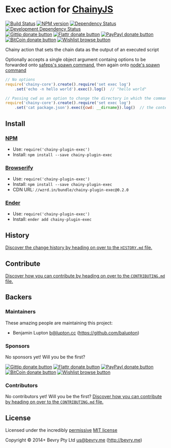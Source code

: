 
<!-- TITLE/ -->

# Exec action for [ChainyJS](http://chainy.bevry.me)

<!-- /TITLE -->


<!-- BADGES/ -->

[![Build Status](http://img.shields.io/travis-ci/chainy-plugins/chainy-plugin-exec.png?branch=master)](http://travis-ci.org/chainy-plugins/chainy-plugin-exec "Check this project's build status on TravisCI")
[![NPM version](http://badge.fury.io/js/chainy-plugin-exec.png)](https://npmjs.org/package/chainy-plugin-exec "View this project on NPM")
[![Dependency Status](https://david-dm.org/chainy-plugins/exec.png?theme=shields.io)](https://david-dm.org/chainy-plugins/exec)
[![Development Dependency Status](https://david-dm.org/chainy-plugins/exec/dev-status.png?theme=shields.io)](https://david-dm.org/chainy-plugins/exec#info=devDependencies)<br/>
[![Gittip donate button](http://img.shields.io/gittip/bevry.png)](https://www.gittip.com/bevry/ "Donate weekly to this project using Gittip")
[![Flattr donate button](http://img.shields.io/flattr/donate.png?color=yellow)](http://flattr.com/thing/344188/balupton-on-Flattr "Donate monthly to this project using Flattr")
[![PayPayl donate button](http://img.shields.io/paypal/donate.png?color=yellow)](https://www.paypal.com/cgi-bin/webscr?cmd=_s-xclick&hosted_button_id=QB8GQPZAH84N6 "Donate once-off to this project using Paypal")
[![BitCoin donate button](http://img.shields.io/bitcoin/donate.png?color=yellow)](https://coinbase.com/checkouts/9ef59f5479eec1d97d63382c9ebcb93a "Donate once-off to this project using BitCoin")
[![Wishlist browse button](http://img.shields.io/wishlist/browse.png?color=yellow)](http://amzn.com/w/2F8TXKSNAFG4V "Buy an item on our wishlist for us")

<!-- /BADGES -->


<!-- CHAINY_DOCUMENTATION/ -->

<!-- DESCRIPTION/ -->

Chainy action that sets the chain data as the output of an executed script

<!-- /DESCRIPTION -->


Optionally accepts a single object argument containg options to be forwarded onto [safeps's spawn command](https://github.com/bevry/safeps#processes), then again onto [node's spawn command](http://nodejs.org/api/child_process.html#child_process_child_process_spawn_command_args_options)

``` javascript
// No options
require('chainy-core').create().require('set exec log')
	.set('echo -n hello world').exec().log()  // "hello world"

// Passing cwd as an option to change the directory in which the command is executed
require('chainy-core').create().require('set exec log')
	.set('cat package.json').exec({cwd: __dirname}).log()  // the contents of the `package.json` file which this script was executed in
```

<!-- /CHAINY_DOCUMENTATION -->


<!-- INSTALL/ -->

## Install

### [NPM](http://npmjs.org/)
- Use: `require('chainy-plugin-exec')`
- Install: `npm install --save chainy-plugin-exec`

### [Browserify](http://browserify.org/)
- Use: `require('chainy-plugin-exec')`
- Install: `npm install --save chainy-plugin-exec`
- CDN URL: `//wzrd.in/bundle/chainy-plugin-exec@0.2.0`

### [Ender](http://ender.jit.su/)
- Use: `require('chainy-plugin-exec')`
- Install: `ender add chainy-plugin-exec`

<!-- /INSTALL -->


<!-- HISTORY/ -->

## History
[Discover the change history by heading on over to the `HISTORY.md` file.](https://github.com/chainy-plugins/chainy-plugin-exec/blob/master/HISTORY.md#files)

<!-- /HISTORY -->


<!-- CONTRIBUTE/ -->

## Contribute

[Discover how you can contribute by heading on over to the `CONTRIBUTING.md` file.](https://github.com/chainy-plugins/chainy-plugin-exec/blob/master/CONTRIBUTING.md#files)

<!-- /CONTRIBUTE -->


<!-- BACKERS/ -->

## Backers

### Maintainers

These amazing people are maintaining this project:

- Benjamin Lupton <b@lupton.cc> (https://github.com/balupton)

### Sponsors

No sponsors yet! Will you be the first?

[![Gittip donate button](http://img.shields.io/gittip/bevry.png)](https://www.gittip.com/bevry/ "Donate weekly to this project using Gittip")
[![Flattr donate button](http://img.shields.io/flattr/donate.png?color=yellow)](http://flattr.com/thing/344188/balupton-on-Flattr "Donate monthly to this project using Flattr")
[![PayPayl donate button](http://img.shields.io/paypal/donate.png?color=yellow)](https://www.paypal.com/cgi-bin/webscr?cmd=_s-xclick&hosted_button_id=QB8GQPZAH84N6 "Donate once-off to this project using Paypal")
[![BitCoin donate button](http://img.shields.io/bitcoin/donate.png?color=yellow)](https://coinbase.com/checkouts/9ef59f5479eec1d97d63382c9ebcb93a "Donate once-off to this project using BitCoin")
[![Wishlist browse button](http://img.shields.io/wishlist/browse.png?color=yellow)](http://amzn.com/w/2F8TXKSNAFG4V "Buy an item on our wishlist for us")

### Contributors

No contributors yet! Will you be the first?
[Discover how you can contribute by heading on over to the `CONTRIBUTING.md` file.](https://github.com/chainy-plugins/chainy-plugin-exec/blob/master/CONTRIBUTING.md#files)

<!-- /BACKERS -->


<!-- LICENSE/ -->

## License

Licensed under the incredibly [permissive](http://en.wikipedia.org/wiki/Permissive_free_software_licence) [MIT license](http://creativecommons.org/licenses/MIT/)

Copyright &copy; 2014+ Bevry Pty Ltd <us@bevry.me> (http://bevry.me)

<!-- /LICENSE -->


